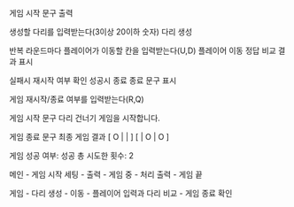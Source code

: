 게임 시작 문구 출력

생성할 다리를 입력받는다(3이상 20이하 숫자)
다리 생성

반복
라운드마다 플레이어가 이동할 칸을 입력받는다(U,D)
플레이어 이동
정답 비교
결과 표시

실패시 재시작 여부 확인
성공시 종료
종료 문구 표시


게임 재시작/종료 여부를 입력받는다(R,Q)

게임 시작 문구 
다리 건너기 게임을 시작합니다.

게임 종료 문구
최종 게임 결과
[ O |   |   ]
[   | O | O ]

게임 성공 여부: 성공
총 시도한 횟수: 2


메인
    - 게임 시작 세팅
        - 출력
    - 게임 중
        - 처리 출력
    - 게임 끝

게임
    - 다리 생성
    - 이동
        - 플레이어 입력과 다리 비교
    - 게임 종료 확인

